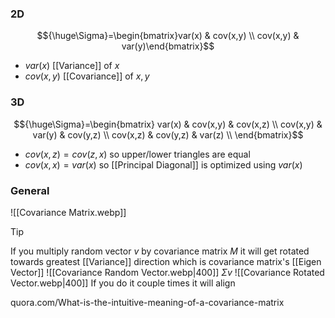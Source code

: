 ### 2D
$${\huge\Sigma}=\begin{bmatrix}var(x) & cov(x,y) \\ cov(x,y) & var(y)\end{bmatrix}$$
- $var(x)$ [[Variance]] of $x$
- $cov(x,y)$ [[Covariance]] of $x,y$

### 3D
$${\huge\Sigma}=\begin{bmatrix}
var(x) & cov(x,y) & cov(x,z) \\
cov(x,y) & var(y) & cov(y,z) \\
cov(x,z) & cov(y,z) & var(z) \\
\end{bmatrix}$$
- $cov(x,z)=cov(z,x)$ so upper/lower triangles are equal
- $cov(x,x)=var(x)$ so [[Principal Diagonal]] is optimized using $var(x)$
### General
![[Covariance Matrix.webp]]

> [!tip] 
> If you multiply random vector $v$ by covariance matrix $M$ 
> it will get rotated towards greatest [[Variance]] direction
> which is covariance matrix's [[Eigen Vector]]
> ![[Covariance Random Vector.webp|400]]
> $\Sigma v$
> ![[Covariance Rotated Vector.webp|400]]
> If you do it couple times it will align

quora.com/What-is-the-intuitive-meaning-of-a-covariance-matrix
